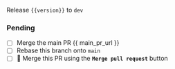 Release `{{version}}` to `dev`

### Pending

- [ ] Merge the main PR {{ main_pr_url }}
- [ ] Rebase this branch onto `main`
- [ ] 🚨 Merge this PR using the **`Merge pull request`** button
